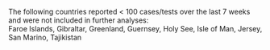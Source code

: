 The following countries reported < 100 cases/tests over the last 7 weeks and were not included in further analyses:<br>Faroe Islands, Gibraltar, Greenland, Guernsey, Holy See, Isle of Man, Jersey, San Marino, Tajikistan
<br>
